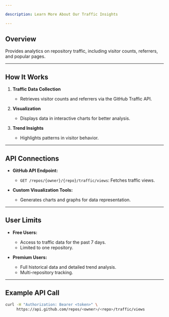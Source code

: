 ```yaml
---

description: Learn More About Our Traffic Insights

---
```

## Overview
Provides analytics on repository traffic, including visitor counts, referrers, and popular pages.

---

## How It Works
1. **Traffic Data Collection**
   - Retrieves visitor counts and referrers via the GitHub Traffic API.

2. **Visualization**
   - Displays data in interactive charts for better analysis.

3. **Trend Insights**
   - Highlights patterns in visitor behavior.

---

## API Connections
- **GitHub API Endpoint:**
  - `GET /repos/{owner}/{repo}/traffic/views`: Fetches traffic views.

- **Custom Visualization Tools:**
  - Generates charts and graphs for data representation.

---

## User Limits
- **Free Users:**
  - Access to traffic data for the past 7 days.
  - Limited to one repository.

- **Premium Users:**
  - Full historical data and detailed trend analysis.
  - Multi-repository tracking.

---

## Example API Call
```bash
curl -H "Authorization: Bearer <token>" \
     https://api.github.com/repos/<owner>/<repo>/traffic/views
